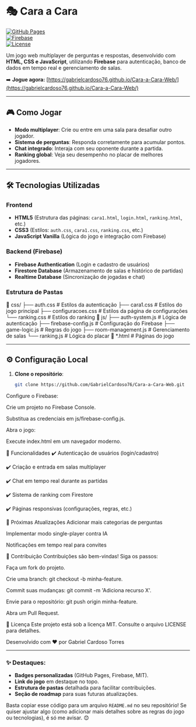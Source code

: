 # 🎭 Cara a Cara  

[![GitHub Pages](https://img.shields.io/badge/Play%20Now-GitHub%20Pages-brightgreen)](https://gabrielcardoso76.github.io/Cara-a-Cara-Web/)  
[![Firebase](https://img.shields.io/badge/Powered%20by-Firebase-FFCA28)](https://firebase.google.com/)  
[![License](https://img.shields.io/badge/License-MIT-blue)](LICENSE)  

Um jogo web multiplayer de perguntas e respostas, desenvolvido com **HTML, CSS e JavaScript**, utilizando **Firebase** para autenticação, banco de dados em tempo real e gerenciamento de salas.  

➡️ **Jogue agora:** [https://gabrielcardoso76.github.io/Cara-a-Cara-Web/](https://gabrielcardoso76.github.io/Cara-a-Cara-Web/)  

---

## 🎮 Como Jogar  
- **Modo multiplayer**: Crie ou entre em uma sala para desafiar outro jogador.  
- **Sistema de perguntas**: Responda corretamente para acumular pontos.  
- **Chat integrado**: Interaja com seu oponente durante a partida.  
- **Ranking global**: Veja seu desempenho no placar de melhores jogadores.  

---

## 🛠️ Tecnologias Utilizadas  
### Frontend  
- **HTML5** (Estrutura das páginas: `cara1.html`, `login.html`, `ranking.html`, etc.)  
- **CSS3** (Estilos: `auth.css`, `cara1.css`, `ranking.css`, etc.)  
- **JavaScript Vanilla** (Lógica do jogo e integração com Firebase)  

### Backend (Firebase)  
- **Firebase Authentication** (Login e cadastro de usuários)  
- **Firestore Database** (Armazenamento de salas e histórico de partidas)  
- **Realtime Database** (Sincronização de jogadas e chat)  

### Estrutura de Pastas  
📁 css/
├── auth.css # Estilos da autenticação
├── cara1.css # Estilos do jogo principal
├── configuracoes.css # Estilos da página de configurações
└── ranking.css # Estilos do ranking
📁 js/
├── auth-system.js # Lógica de autenticação
├── firebase-config.js # Configuração do Firebase
├── game-logic.js # Regras do jogo
├── room-management.js # Gerenciamento de salas
└── ranking.js # Lógica do placar
📄 *.html # Páginas do jogo

---

## ⚙️ Configuração Local  
1. **Clone o repositório**:  
   ```bash
   git clone https://github.com/GabrielCardoso76/Cara-a-Cara-Web.git
Configure o Firebase:

Crie um projeto no Firebase Console.

Substitua as credenciais em js/firebase-config.js.

Abra o jogo:

Execute index.html em um navegador moderno.

📌 Funcionalidades
✔️ Autenticação de usuários (login/cadastro)

✔️ Criação e entrada em salas multiplayer

✔️ Chat em tempo real durante as partidas

✔️ Sistema de ranking com Firestore

✔️ Páginas responsivas (configurações, regras, etc.)

🚀 Próximas Atualizações
Adicionar mais categorias de perguntas

Implementar modo single-player contra IA

Notificações em tempo real para convites

🤝 Contribuição
Contribuições são bem-vindas! Siga os passos:

Faça um fork do projeto.

Crie uma branch: git checkout -b minha-feature.

Commit suas mudanças: git commit -m 'Adiciona recurso X'.

Envie para o repositório: git push origin minha-feature.

Abra um Pull Request.

📜 Licença
Este projeto está sob a licença MIT. Consulte o arquivo LICENSE para detalhes.

Desenvolvido com ❤️ por Gabriel Cardoso Torres

---

### ✨ Destaques:  
- **Badges personalizadas** (GitHub Pages, Firebase, MIT).  
- **Link do jogo** em destaque no topo.  
- **Estrutura de pastas** detalhada para facilitar contribuições.  
- **Seção de roadmap** para suas futuras atualizações.  

Basta copiar esse código para um arquivo `README.md` no seu repositório! Se quiser ajustar algo (como adicionar mais detalhes sobre as regras do jogo ou tecnologias), é só me avisar. 😊